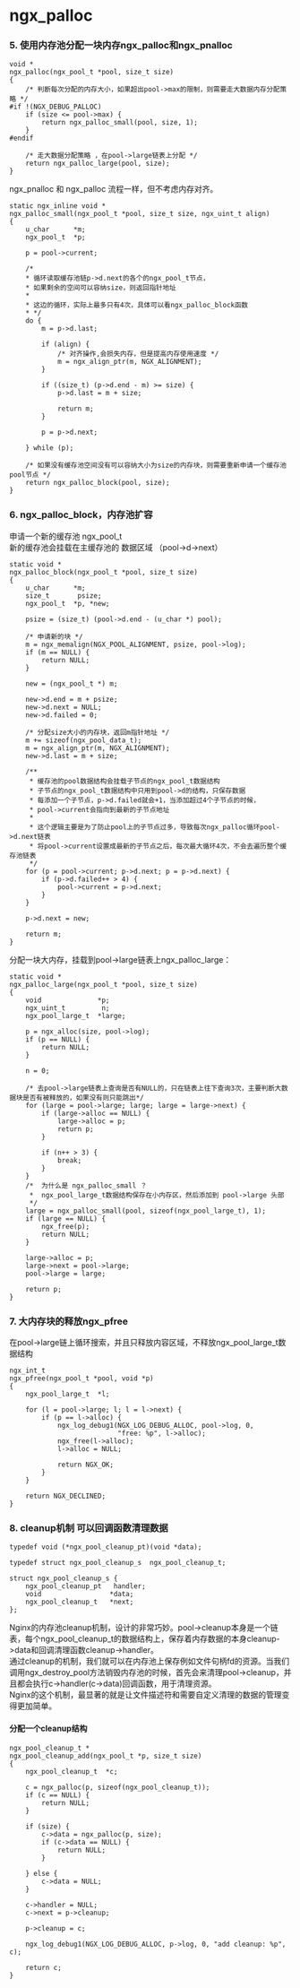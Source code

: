 # ngx_palloc


### 5. 使用内存池分配一块内存ngx_palloc和ngx_pnalloc
```
void *
ngx_palloc(ngx_pool_t *pool, size_t size)
{
    /* 判断每次分配的内存大小，如果超出pool->max的限制，则需要走大数据内存分配策略 */
#if !(NGX_DEBUG_PALLOC)
    if (size <= pool->max) {
        return ngx_palloc_small(pool, size, 1);
    }
#endif

    /* 走大数据分配策略 ，在pool->large链表上分配 */
    return ngx_palloc_large(pool, size);
}
```
ngx_pnalloc 和 ngx_palloc 流程一样，但不考虑内存对齐。  
```
static ngx_inline void *
ngx_palloc_small(ngx_pool_t *pool, size_t size, ngx_uint_t align)
{
    u_char      *m;
    ngx_pool_t  *p;

    p = pool->current;

    /*
    * 循环读取缓存池链p->d.next的各个的ngx_pool_t节点，
    * 如果剩余的空间可以容纳size，则返回指针地址
    *
    * 这边的循环，实际上最多只有4次，具体可以看ngx_palloc_block函数
    * */
    do {
        m = p->d.last;

        if (align) {
            /* 对齐操作,会损失内存，但是提高内存使用速度 */
            m = ngx_align_ptr(m, NGX_ALIGNMENT);
        }

        if ((size_t) (p->d.end - m) >= size) {
            p->d.last = m + size;

            return m;
        }

        p = p->d.next;

    } while (p);

    /* 如果没有缓存池空间没有可以容纳大小为size的内存块，则需要重新申请一个缓存池pool节点 */
    return ngx_palloc_block(pool, size);
}

```


### 6. ngx_palloc_block，内存池扩容

申请一个新的缓存池 ngx_pool_t  
新的缓存池会挂载在主缓存池的 数据区域 （pool->d->next）  

```
static void *
ngx_palloc_block(ngx_pool_t *pool, size_t size)
{
    u_char      *m;
    size_t       psize;
    ngx_pool_t  *p, *new;

    psize = (size_t) (pool->d.end - (u_char *) pool);

    /* 申请新的块 */
    m = ngx_memalign(NGX_POOL_ALIGNMENT, psize, pool->log);
    if (m == NULL) {
        return NULL;
    }

    new = (ngx_pool_t *) m;

    new->d.end = m + psize;
    new->d.next = NULL;
    new->d.failed = 0;

    /* 分配size大小的内存块，返回m指针地址 */
    m += sizeof(ngx_pool_data_t);
    m = ngx_align_ptr(m, NGX_ALIGNMENT);
    new->d.last = m + size;

    /**
	 * 缓存池的pool数据结构会挂载子节点的ngx_pool_t数据结构
	 * 子节点的ngx_pool_t数据结构中只用到pool->d的结构，只保存数据
	 * 每添加一个子节点，p->d.failed就会+1，当添加超过4个子节点的时候，
	 * pool->current会指向到最新的子节点地址
	 *
	 * 这个逻辑主要是为了防止pool上的子节点过多，导致每次ngx_palloc循环pool->d.next链表
	 * 将pool->current设置成最新的子节点之后，每次最大循环4次，不会去遍历整个缓存池链表
	 */
    for (p = pool->current; p->d.next; p = p->d.next) {
        if (p->d.failed++ > 4) {
            pool->current = p->d.next;
        }
    }

    p->d.next = new;

    return m;
}
```

分配一块大内存，挂载到pool->large链表上ngx_palloc_large：  
```
static void *
ngx_palloc_large(ngx_pool_t *pool, size_t size)
{
    void              *p;
    ngx_uint_t         n;
    ngx_pool_large_t  *large;

    p = ngx_alloc(size, pool->log);
    if (p == NULL) {
        return NULL;
    }

    n = 0;

    /* 去pool->large链表上查询是否有NULL的，只在链表上往下查询3次，主要判断大数据块是否有被释放的，如果没有则只能跳出*/
    for (large = pool->large; large; large = large->next) {
        if (large->alloc == NULL) {
            large->alloc = p;
            return p;
        }

        if (n++ > 3) {
            break;
        }
    }
    /*  为什么是 ngx_palloc_small ？ 
     *  ngx_pool_large_t数据结构保存在小内存区，然后添加到 pool->large 头部
     */
    large = ngx_palloc_small(pool, sizeof(ngx_pool_large_t), 1);
    if (large == NULL) {
        ngx_free(p);
        return NULL;
    }

    large->alloc = p;
    large->next = pool->large;
    pool->large = large;

    return p;
}
```

### 7. 大内存块的释放ngx_pfree
在pool->large链上循环搜索，并且只释放内容区域，不释放ngx_pool_large_t数据结构  
```
ngx_int_t
ngx_pfree(ngx_pool_t *pool, void *p)
{
    ngx_pool_large_t  *l;

    for (l = pool->large; l; l = l->next) {
        if (p == l->alloc) {
            ngx_log_debug1(NGX_LOG_DEBUG_ALLOC, pool->log, 0,
                           "free: %p", l->alloc);
            ngx_free(l->alloc);
            l->alloc = NULL;

            return NGX_OK;
        }
    }

    return NGX_DECLINED;
}
```

### 8. cleanup机制 可以回调函数清理数据

```
typedef void (*ngx_pool_cleanup_pt)(void *data);

typedef struct ngx_pool_cleanup_s  ngx_pool_cleanup_t;

struct ngx_pool_cleanup_s {
    ngx_pool_cleanup_pt   handler;
    void                 *data;
    ngx_pool_cleanup_t   *next;
};
```
Nginx的内存池cleanup机制，设计的非常巧妙。pool->cleanup本身是一个链表，每个ngx_pool_cleanup_t的数据结构上，保存着内存数据的本身cleanup->data和回调清理函数cleanup->handler。  
通过cleanup的机制，我们就可以在内存池上保存例如文件句柄fd的资源。当我们调用ngx_destroy_pool方法销毁内存池的时候，首先会来清理pool->cleanup，并且都会执行c->handler(c->data)回调函数，用于清理资源。  
Nginx的这个机制，最显著的就是让文件描述符和需要自定义清理的数据的管理变得更加简单。

#### 分配一个cleanup结构
```
ngx_pool_cleanup_t *
ngx_pool_cleanup_add(ngx_pool_t *p, size_t size)
{
    ngx_pool_cleanup_t  *c;

    c = ngx_palloc(p, sizeof(ngx_pool_cleanup_t));
    if (c == NULL) {
        return NULL;
    }

    if (size) {
        c->data = ngx_palloc(p, size);
        if (c->data == NULL) {
            return NULL;
        }

    } else {
        c->data = NULL;
    }

    c->handler = NULL;
    c->next = p->cleanup;

    p->cleanup = c;

    ngx_log_debug1(NGX_LOG_DEBUG_ALLOC, p->log, 0, "add cleanup: %p", c);

    return c;
}

```